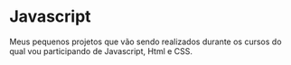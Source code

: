 # Javascript
Meus pequenos projetos que vão sendo realizados durante os cursos do qual vou participando de Javascript, Html e CSS.
